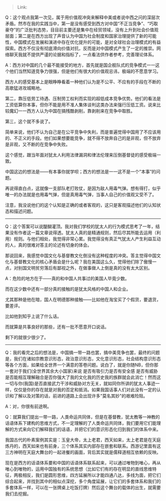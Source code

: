 > Link: 

Q：这个观点我第一次见，属于用价值观冲突来解释中美或者说中西之问的深层次矛盾。然市在我的实践当中，第一是没有感受到西方对中国“不正当竞争”、“巧取豪夺”的广泛批判态势，目目前主要还是集中在经贸领域，没有上升到社会价值观层面；第二是在西方出现了声音认为中国为社会制度和国家治理提供了新的可能性，中国模式在发展和演进中存在优化提升的可能，是对全球社会治理模式的有益探索。西方不仅没有彻底滑向价值对抗，反而是对中国模式产生了一定的推崇。网络聊天我就不提供严谨的论据和指标了，一点看法供作者参考，完善理论体系。

A：西方对中国的几个最不能接受的地方，首先就是国企舰队式的竞争模式一一这个他们当然知道竞争力很强，但是他们有很大的价值观忌讳，极端的不愿意学习。

西方人的感受基本上是眼睁睁看着一种他们认为是不公平、不应有的手段在不断的高歌猛进攻城略地。

第二，靠压低劳工待遇、压制劳工权利而实现的超低成本竞争优势。他们的看法是工资低算你本事，但你不能是用不准人集体谈判这类办法来强行压低工资。说来比较魔幻一一西方人认为中国在搞残酷剥削，靠剥削来在竞争中取胜。

第三，这个就不多说了。

简单来说，他们不认为自己是在公平竞争中失利，而是普遍觉得中国用了不应该用的、不正义的手段。他们如果想要能竞争，就不得不放奔自己的是非观，但不放弃是非观，又不断的在竞争中失败。

这个感觉，跟当年面对犹太人利用法律漏洞和律法伦理来压倒基督徒的感受极端一致。

中国这边的想法是——有本事你就学呗；西方的想法是一一这不是一个”本事”的问题。

再说得直白点，这就像一支部队老打败仗，是因为敌人用毒气弹。想有得打，似乎唯一的办法就是也用毒气弹，但是真用毒气弹，当事人自己的价值观又受不了。

注意，我没说他们的这个认知是正确的或者客观的，这只是客观描述他们的认知状态和描述问题。

---

Q：这个答案可以说醍醐灌顶。我对我们学校的犹太人的行为模式思考了一年，结果没有作者这一篇文章说得透。犹太人真的是精通规则，然后尽其所能去运用（利用）规则。与他们相处，我觉得非常心累。我觉得没有真正气犹太人产生利益互动的人，真的很难对答主的论述有切身的体会。

那说回来，我感觉中国文化与基督教文化倒没有这种程度的冲突。答主觉得中国文化与基督教文化的核心矛盾会是什么呢？我在美国这么久，觉得他们除了傲慢一点，对别国文明贫穷落后有鄙视之外，在做事做人上倒是真的没有太大区别。

A：危险的地方在于——真的和中国人共事过的美国人毕竟少数。

而在这少数中还有一部分真的接触的是犹太风格的中国人和企业。

尤其那种是他在暗，国人在明德那种接触——比如他在淘宝买了个假货，要退货，要差评。

比如他到知乎上说了什么话。

而就算是共事良好的那些，还有一批不愿意开口说话。

剩下的就很少很少了。

---

Q：我的看完之后的想法是，中国搞一带一路也罢，搞中美竞争也罢，最终的问题是，我们在诸如宗教意识形态，政治意识形态，文化意识形态，社会结构意识形态等各个方面，如果给全世界一个满意的答卷问题。说白了，就是你随NB，但你那一套对于我们(全世界其余大小国家)来说 是否有吸引力是否有安全感 是否有威胁 是否能相互理解融合是否你强大了我的文化我的历史我的族群就会此消亡！然而这一切与你(我国)是否直接武力干涉和威胁对方无关，就如同你所讲的犹太人事迹一样，仅仅是你的存在就是对我的否定和抵消。如果我国话事人们对此没有一定的认识和了解以及对策的话，前进的道路上会出现许多"莫名其妙"的艰难险阻。

A：对，你很有前途啊。

Q：就算我们提出一带一路，人类命运共同体，但是在基督教，犹太教等一神教的话语体系下建构的思维方式，不一定理解的了人类命运共同体，我们要用它们能理解的方式来向它们解释我们的话语，并把它们的意识形态化归到我们的体系中来。

我国古代的朴素案例其实是：玉皇大帝，太上老君，西天如来，太上老君是在天庭炼丹的，西天如来也有前身，三个体系其实内部存在嵌套和联系。西游记里面有这三方神明在天庭大舞台的一起进餐的画面，背后其实就是儒释道相互依赖的反映。

现在是西方的话语体系要和中国的话语体系联系起来，可以通过唯物到唯心，再从唯心到唯物的，运用中国独有的系统思想（比如它们有的存在明显的直线思维特征，两极相反，我们是圆形思维，四方延展所以才能四通八达，多线为面，把它们综合起来，并找到其中的相似点深挖，多个角度延展，让它们的多套体系和我们的多套体系一样，可以在一张牌桌上吃饭打牌）然后这个舞台的载体的出生，就需要我们去挖掘。

